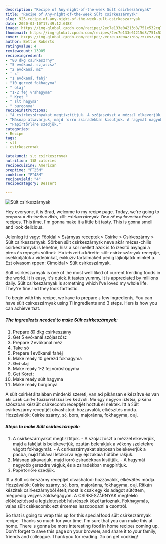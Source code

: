 ```yaml
---
description: "Recipe of Any-night-of-the-week Sült csirkeszárnyak"
title: "Recipe of Any-night-of-the-week Sült csirkeszárnyak"
slug: 925-recipe-of-any-night-of-the-week-sult-csirkeszarnyak
date: 2020-08-10T17:49:12.648Z
image: https://img-global.cpcdn.com/recipes/2ec7e133e04215d8/751x532cq70/sult-csirkeszarnyak-recept-foto.jpg
thumbnail: https://img-global.cpcdn.com/recipes/2ec7e133e04215d8/751x532cq70/sult-csirkeszarnyak-recept-foto.jpg
cover: https://img-global.cpcdn.com/recipes/2ec7e133e04215d8/751x532cq70/sult-csirkeszarnyak-recept-foto.jpg
author: Bettie Roberts
ratingvalue: 4
reviewcount: 13905
recipeingredient:
- "80 dkg csirkeszrny"
- "5 evőkanál szjaszsz"
- "2 evőkanál mz"
- " s"
- "1 evőkanál fahj"
- "10 gerezd fokhagyma"
- " olaj"
- "1-2 fej vrshagyma"
- " Kret "
- " slt hagyma"
- " burgonya"
recipeinstructions:
- "A csirkeszárnyakat megtisztítjuk. A szójaszószt a mézzel elkeverjük, majd a fahéjat is belekeverjük, ezután belerakjuk a vékony szeletekre vágott fokhagymát. A csirkeszárnyakat alaposan belekeverjük a pácba, majd fóliával letakarva egy éjszakára hütőbe rakjuk."
- "Másnap átkavarjuk, majd forró zsiradékban kisütjük. A hagymát nagyobb gerezdre vágjuk, és a zsiradékban megpirítjuk."
- "Papírtörlőre szedjük."
categories:
- Recipe
tags:
- slt
- csirkeszrnyak

katakunci: slt csirkeszrnyak 
nutrition: 158 calories
recipecuisine: American
preptime: "PT25M"
cooktime: "PT48M"
recipeyield: "4"
recipecategory: Dessert

---
```



![Sült csirkeszárnyak](https://img-global.cpcdn.com/recipes/2ec7e133e04215d8/751x532cq70/sult-csirkeszarnyak-recept-foto.jpg)

Hey everyone, it is Brad, welcome to my recipe page. Today, we're going to prepare a distinctive dish, sült csirkeszárnyak. One of my favorites food recipes. This time, I'm gonna make it a little bit tasty. This is gonna smell and look delicious.

Jelenleg itt vagy: Főoldal &gt; Szárnyas receptek &gt; Csirke &gt; Csirkeszárny &gt; Sült csirkeszárnyak. Sörben sült csirkeszárnyak neve akár mézes-chilis csirkeszárnyak is lehetne, hisz a sör mellett azok is fő ízesítő anyagai a piros és ropogós sültnek. Ha tetszett a körettel sült csirkeszárnyak receptje, csekkoljátok a videóinkat, exkluzív tartalmakért pedig lájkoljatok minket a. Ezt olvasom éppen: Címoldal &gt; Sült csirkeszárnyak.

Sült csirkeszárnyak is one of the most well liked of current trending foods in the world. It is easy, it's quick, it tastes yummy. It is appreciated by millions daily. Sült csirkeszárnyak is something which I've loved my whole life. They're fine and they look fantastic.


To begin with this recipe, we have to prepare a few ingredients. You can have sült csirkeszárnyak using 11 ingredients and 3 steps. Here is how you can achieve that.

<!--inarticleads1-->

##### The ingredients needed to make Sült csirkeszárnyak:

1. Prepare 80 dkg csirkeszárny
1. Get 5 evőkanál szójaszósz
1. Prepare 2 evőkanál méz
1. Take  só
1. Prepare 1 evőkanál fahéj
1. Make ready 10 gerezd fokhagyma
1. Get  olaj
1. Make ready 1-2 fej vöröshagyma
1. Get  Köret :
1. Make ready  sült hagyma
1. Make ready  burgonya


A sült csirkét általában mindenki szereti, van aki pikánsan elkészítve és van aki csak csirke fűszerrel ízesítve kedveli. Ma egy nagyon ízletes, pikáns szószban készült csirkecomb receptjét hoztuk el nektek. Itt a Sült csirkeszárny receptjét olvashatod: hozzávalók, elkészítés módja. Hozzávalók: Csirke szárny, só, bors, majoránna, fokhagyma, olaj. 

<!--inarticleads2-->

##### Steps to make Sült csirkeszárnyak:

1. A csirkeszárnyakat megtisztítjuk. - A szójaszószt a mézzel elkeverjük, majd a fahéjat is belekeverjük, ezután belerakjuk a vékony szeletekre vágott fokhagymát. - A csirkeszárnyakat alaposan belekeverjük a pácba, majd fóliával letakarva egy éjszakára hütőbe rakjuk.
1. Másnap átkavarjuk, majd forró zsiradékban kisütjük. - A hagymát nagyobb gerezdre vágjuk, és a zsiradékban megpirítjuk.
1. Papírtörlőre szedjük.


Itt a Sült csirkeszárny receptjét olvashatod: hozzávalók, elkészítés módja. Hozzávalók: Csirke szárny, só, bors, majoránna, fokhagyma, olaj. Ritkán készítek csirkeszárnyból ételt, most is csak egy kis adagot sütöttem, mégpedig vegyes zöldségágyon. A CSIRKESZÁRNYAK megfelelő előkészítéssel a legízletesebb húsrészek közé tartoznak. Fokhagymás, vajas sült csirkecomb: ezt érdemes leszopogatni a csontról. 

So that is going to wrap this up for this special food sült csirkeszárnyak recipe. Thanks so much for your time. I'm sure that you can make this at home. There is gonna be more interesting food in home recipes coming up. Don't forget to save this page on your browser, and share it to your family, friends and colleague. Thank you for reading. Go on get cooking!
